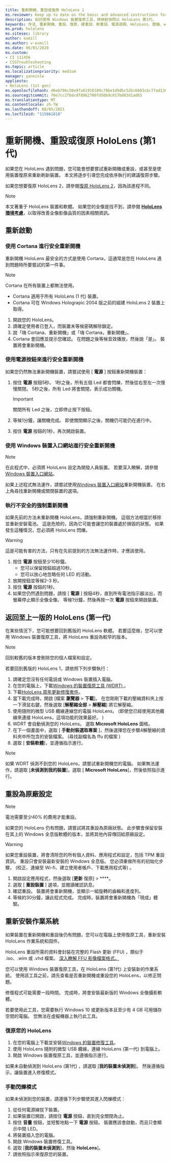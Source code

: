 ```yaml
---
title: 重新開機、重設或復原 HoloLens 1
ms.reviewer: Keep up to date on the basic and advanced instructions for rebooting or resetting your HoloLens mixed reality device.
description: 如何使用 Windows 裝置復原工具，將映射快閃以 HoloLens 第1代。
keywords: 作法、重新開機、重設、復原、硬重設、軟重設、電源週期、HoloLens、關機、wdrt、windows 裝置修復工具
ms.prod: hololens
ms.sitesec: library
author: evmill
ms.author: v-evmill
ms.date: 06/01/2020
ms.custom:
- CI 111456
- CSSTroubleshooting
ms.topic: article
ms.localizationpriority: medium
manager: yannisle
appliesto:
- HoloLens (1st gen)
ms.openlocfilehash: d6eb706c50e97a81910180c70be1d9dbc52bc6603cbc77ad130c1dd3b6a9010e
ms.sourcegitcommit: f8e7cc2fbdcdf8962700fd50b9c017bd83d1ad65
ms.translationtype: MT
ms.contentlocale: zh-TW
ms.lasthandoff: 08/05/2021
ms.locfileid: "115661818"
---
```

# <a name="restart-reset-or-recover-hololens-1st-gen"></a>重新開機、重設或復原 HoloLens (第1代) 

如果您在 HoloLens 遇到問題，您可能會想要嘗試重新開機或重設，或甚至是使用裝置復原來重新刷新裝置。 本文將逐步引導您完成依序執行的建議復原步驟。

如果您想要復原 HoloLens 2，請參閱[復原 HoloLens 2](hololens-recovery.md)，因為該進程不同。

> [!NOTE]
> 本文著重于 HoloLens 裝置和軟體。 如果您的全像是找不到，請參閱 **[HoloLens 環境考慮](hololens-environment-considerations.md)**，以取得改善全像影像品質的因素相關資訊。

## <a name="restart"></a>重新啟動

### <a name="do-a-safe-restart-by-using-cortana"></a>使用 Cortana 進行安全重新開機

重新開機 HoloLens 最安全的方式是使用 Cortana，這通常是您在 HoloLens 遇到問題時所要嘗試的第一件事。

> [!NOTE] 
> Cortana 在所有裝置上都無法使用。
> - Cortana 適用于所有 HoloLens (1 代) 裝置。 
> - Cortana 可在 Windows Holograpic 2004 版之前的組建 HoloLens 2 裝置上取得。

1. 開啟您的 HoloLens。
1. 請確定使用者已登入，而裝置未等候密碼解除鎖定。
2. 說「嗨 Cortana、重新開機」或「嗨 Cortana，重新開機」。
3. Cortana 會回應並提示您確認。 在問題之後等候音效播放，然後說「是」。 裝置將會重新開機。

### <a name="use-the-power-button-to-do-a-safe-restart"></a>使用電源按鈕來進行安全重新開機

如果您仍然無法重新開機裝置，請嘗試使用 [ **電源** ] 按鈕重新開機裝置：

1. 按住 **電源** 按鈕5秒。 1秒之後，所有五個 Led 都會閃爍，然後從右至左一次慢慢關閉。 5秒之後，所有 Led 將會關閉，表示成功關機。
      
   > [!IMPORTANT]
   > 關閉所有 Led 之後，立即停止按下按鈕。
1. 等候1分鐘，讓關機完成。 即使關閉顯示之後，關機仍可能仍在進行中。
2. 按住 **電源** 按鈕的1秒，再次開啟裝置。

### <a name="do-a-safe-restart-by-using-windows-device-portal"></a>使用 Windows 裝置入口網站進行安全重新開機

> [!NOTE]
> 在此程式中，必須將 HoloLens 設定為開發人員裝置。 若要深入瞭解，請參閱[Windows 裝置入口網站](/windows/mixed-reality/using-the-windows-device-portal)。

如果上述程式無法運作，請嘗試使用[Windows 裝置入口網站](/windows/mixed-reality/using-the-windows-device-portal)重新開機裝置。 在右上角尋找重新開機或關閉裝置的選項。

### <a name="do-an-unsafe-forced-restart"></a>執行不安全的強制重新開機

如果先前的方法未重新開機 HoloLens，請強制重新開機。 這個方法相當於移除並重新安裝電池。 這是危險的，因為它可能會讓您的裝置處於損毀的狀態。 如果發生這種情況，您必須將 HoloLens 閃爍。  

> [!WARNING]
> 這是可能有害的方法，只有在先前提到的方法無法運作時，才應該使用。

1. 按住 **電源** 按鈕至少10秒鐘。
   - 您可以保留按鈕超過10秒。
   - 您可以放心地忽略任何 LED 的活動。
1. 放開按鈕並等候2-3 秒。
1. 按住 **電源** 按鈕的1秒。
1. 如果您仍然遇到問題，請按 [ **電源** ] 按鈕4秒，直到所有電池指示器淡出，而螢幕停止顯示全像全像。 等候1分鐘，然後再按一次 **電源** 按鈕來開啟裝置。

## <a name="go-back-to-a-previous-version---hololens-1st-gen"></a>返回至上一版的 HoloLens (第一代) 

在某些情況下，您可能想要回到舊版的 HoloLens 軟體。 若要這麼做，您可以使用 Windows 裝置復原工具，將 HoloLens 重設為較早的版本。

> [!NOTE]
> 回到較舊的版本會刪除您的個人檔案和設定。

若要回到舊版的 HoloLens 1，請依照下列步驟執行：

1. 請確定您沒有任何電話或 Windows 裝置插入電腦。
1. 在您的電腦上，下載[Windows 的裝置復原工具 (WDRT) ](https://support.microsoft.com/help/12379)。
1. 下載[HoloLens 周年更新修復套件](https://aka.ms/hololensrecovery)。
1. 當下載完成時，開啟 [檔案 **瀏覽器**  >  **下載**]。 在您剛剛下載的壓縮資料夾上按一下滑鼠右鍵，然後選取 [**解壓縮全部**  >  **解壓縮**] 將它解壓縮。
1. 使用隨附的微型 USB 纜線連線您的電腦 HoloLens。  (即使您已經使用其他纜線來連接 HoloLens，這項功能的效果最好。 ) 
1. WDRT 會自動偵測您的 HoloLens。 選取 **Microsoft HoloLens** 圖格。
1. 在下一個畫面中，選取 [ **手動封裝選取專案** ]，然後選擇您在步驟4解壓縮的資料夾中所包含的安裝檔案。  (尋找副檔名為 ffu 的檔案 ) 
1. 選取 [ **安裝軟體**]，並遵循指示進行。

> [!NOTE]
> 如果 WDRT 偵測不到您的 HoloLens，請嘗試重新開機您的電腦。 如果無法運作，請選取 [**未偵測到我的裝置**]，選取 [ **Microsoft HoloLens**]，然後依照指示進行。

## <a name="reset-to-factory-settings"></a>重設為原廠設定

> [!NOTE]
> 電池需要至少40% 的費用才能重設。

如果您的 HoloLens 仍有問題，請嘗試將其重設為原廠狀態。 此步驟會保留安裝在其上的 Windows 全息版軟體的版本，並將其他內容傳回給原廠設定。

>[!WARNING]
> 如果您重設裝置，將會清除您的所有個人資料、應用程式和設定，包括 TPM 重設資訊。 重設只會安裝最新安裝的 Windows 全息版。 您必須重做所有的初始化步驟， (校正、連線至 Wi-fi、建立使用者帳戶、下載應用程式等) 。

1. 開啟設定應用程式，然後選取 [**更新** 復原]  >  ****。
1. 選取 [ **重設裝置** ] 選項，並閱讀確認訊息。
1. 確認重設。 裝置將會重新開機，並顯示一組旋轉的齒輪和進度列。
1. 等候約30分鐘，讓此程式完成。 完成時，裝置將會重新開機為「現成」體驗。

## <a name="reinstall-the-operating-system"></a>重新安裝作業系統

如果裝置在重新開機和重設後仍有問題，您可以在電腦上使用復原工具，重新安裝 HoloLens 作業系統和固件。  

HoloLens 重設所需的資料會封裝在完整的 Flash 更新 (FFU) ，類似于 .iso、.wim 或 .vhd 檔案。 [深入瞭解 FFU 影像檔案格式。](/windows-hardware/manufacture/desktop/wim-vs-ffu-image-file-formats)

您可以使用 Windows 裝置復原工具，在 HoloLens (第1代) 上安裝新的作業系統。 使用該工具之前，請先查看是否重新開機或重設您的 HoloLens，以修正問題。

修復程式可能需要一段時間。 完成時，將會安裝最新版的 Windows 全像攝影軟體。

若要使用此工具，您需要執行 Windows 10 或更新版本且至少有 4 GB 可用儲存空間的電腦。 您無法在虛擬機器上執行此工具。

### <a name="recover-your-hololens"></a>復原您的 HoloLens

1. 在您的電腦上下載並安裝[Windows 的裝置修復工具](https://support.microsoft.com/help/12379/windows-10-mobile-device-recovery-tool-faq)。
1. 使用 HoloLens 隨附的微型 USB 纜線，連線 HoloLens (第一代) 到電腦上。
1. 開啟 Windows 裝置復原工具，並遵循指示進行。

如果未自動偵測到 HoloLens (第1代) ，請選取 [**我的裝置未偵測到**]。 然後遵循指示，讓裝置進入修復模式。

### <a name="manual-flashing-mode"></a>手動閃爍模式

如果未偵測到您的裝置，請遵循下列步驟使其進入閃爍模式：

1. 從任何電源線拔下裝置。
1. 如果裝置已開啟，請按住 **電源** 按鈕，直到完全關閉為止。
2. 按住 **音量** 按鈕，並短暫地點一下 **電源** 按鈕。 裝置應該會啟動，而且只會顯示中間 LED。
3. 將裝置插入您的電腦。
4. 開啟 Windows 裝置修復工具。
5. 選取 [**我的裝置未偵測到**]，然後 **HoloLens**]。 
6. 請依照指示來復原您的裝置。
